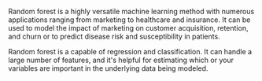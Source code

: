 Random forest is a highly versatile machine learning method with numerous applications ranging from marketing to healthcare and insurance. It can be used to model the impact of marketing on customer acquisition, retention, and churn or to predict disease risk and susceptibility in patients.

Random forest is a capable of regression and classification. It can handle a large number of features, and it's helpful for estimating which or your variables are important in the underlying data being modeled.

